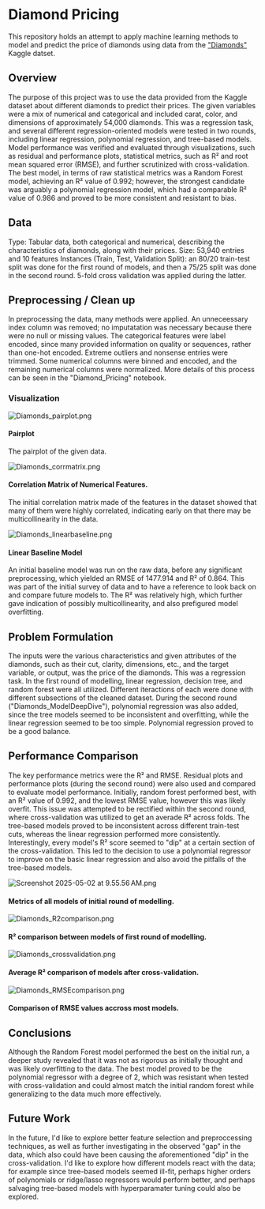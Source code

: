 # Diamond Pricing

This repository holds an attempt to apply machine learning methods to model and predict the price of diamonds using data from the ["Diamonds"](https://www.kaggle.com/datasets/shivam2503/diamonds/data) Kaggle datset.

## Overview

The purpose of this project was to use the data provided from the Kaggle dataset about different diamonds to predict their prices. The given variables were a mix of numerical and categorical and included carat, color, and dimensions of approximately 54,000 diamonds. This was a regression task, and several different regression-oriented models were tested in two rounds, including linear regression, polynomial regression, and tree-based models. Model performance was verified and evaluated through visualizations, such as residual and performance plots, statistical metrics, such as R² and root mean squared error (RMSE), and further scrutinized with cross-validation. The best model, in terms of raw statistical metrics was a Random Forest model, achieving an R² value of 0.992; however, the strongest candidate was arguably a polynomial regression model, which had a comparable R² value of 0.986 and proved to be more consistent and resistant to bias.


## Data

Type: Tabular data, both categorical and numerical, describing the characteristics of diamonds, along with their prices.
Size: 53,940 entries and 10 features
Instances (Train, Test, Validation Split): an 80/20 train-test split was done for the first round of models, and then a 75/25 split was done in the second round. 5-fold cross validation was applied during the latter.




## Preprocessing / Clean up

In preprocessing the data, many methods were applied. An unneceessary index column was removed; no imputatation was necessary because there were no null or missing values. The categorical features were label encoded, since many provided information on quality or sequences, rather than one-hot encoded. Extreme outliers and nonsense entries were trimmed. Some numerical columns were binned and encoded, and the remaining numerical columns were normalized. More details of this process can be seen in the "Diamond_Pricing" notebook.

### Visualization

![Diamonds_pairplot.png](README_files/8b7f2611-b85f-41ac-ab72-802a3b7b0793.png)

#### Pairplot

The pairplot of the given data.

![Diamonds_corrmatrix.png](README_files/f23236c5-a738-42ab-a7de-776991d4e316.png)

#### Correlation Matrix of Numerical Features.

The initial correlation matrix made of the features in the dataset showed that many of them were highly correlated, indicating early on that there may be multicollinearity in the data.

![Diamonds_linearbaseline.png](README_files/6a8d2dac-e03b-4acc-a0d7-a37cd9ebe416.png)

#### Linear Baseline Model

An initial baseline model was run on the raw data, before any significant preprocessing, which yielded an RMSE of 1477.914 and R² of 0.864. This was part of the initial survey of data and to have a reference to look back on and compare future models to. The R² was relatively high, which further gave indication of possibly multicollinearity, and also prefigured model overfitting.

## Problem Formulation

The inputs were the various characteristics and given attributes of the diamonds, such as their cut, clarity, dimensions, etc., and the target variable, or output, was the price of the diamonds. This was a regression task. In the first round of modelling, linear regression, decision tree, and random forest were all utilized. Different iteractions of each were done with different subsections of the cleaned dataset. During the second round ("Diamonds_ModelDeepDive"), polynomial regression was also added, since the tree models seemed to be inconsistent and overfitting, while the linear regression seemed to be too simple. Polynomial regression proved to be a good balance. 

## Performance Comparison

The key performance metrics were the R² and RMSE. Residual plots and performance plots (during the second round) were also used and compared to evaluate model performance. Initially, random forest performed best, with an R² value of 0.992, and the lowest RMSE value, however this was likely overfit. This issue was attempted to be rectified within the second round, where cross-validation was utilized to get an averade R² across folds. The tree-based models proved to be inconsistent across different train-test cuts, whereas the linear regression performed more consistently. Interestingly, every model's R² score seemed to "dip" at a certain section of the cross-validation. This led to the decision to use a polynomial regressor to improve on the basic linear regression and also avoid the pitfalls of the tree-based models. 

![Screenshot 2025-05-02 at 9.55.56 AM.png](README_files/5a5f70fd-53bb-49e1-bef4-12a957944976.png)

#### Metrics of all models of initial round of modelling.

![Diamonds_R2comparison.png](README_files/e8712dc7-02c8-48d8-a2ff-6539c8cca1b4.png)

#### R² comparison between models of first round of modelling.

![Diamonds_crossvalidation.png](README_files/7002333e-469c-494d-b184-48d84ea4b034.png)

#### Average R² comparison of models after cross-validation.

![Diamonds_RMSEcomparison.png](README_files/61362afc-4f92-4e0b-8247-b3cf7b8f4cc1.png)

#### Comparison of RMSE values accross most models.

## Conclusions

Although the Random Forest model performed the best on the initial run, a deeper study revealed that it was not as rigorous as initially thought and was likely overfitting to the data. The best model proved to be the polynomial regressor with a degree of 2, which was resistant when tested with cross-validation and could almost match the initial random forest while generalizing to the data much more effectively.

## Future Work

In the future, I'd like to explore better feature selection and preproccessing techniques, as well as further investigating in the observed "gap" in the data, which also could have been causing the aforementioned "dip" in the cross-validation. I'd like to explore how different models react with the data; for example since tree-based models seemed ill-fit, perhaps higher orders of polynomials or ridge/lasso regressors would perform better, and perhaps salvaging tree-based models with hyperparamater tuning could also be explored.
